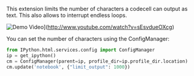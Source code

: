 This extension limits the number of characters a codecell can output as text. This also allows to interrupt endless loops.

![Demo Video](http://img.youtube.com/vi/sEsvdueOXcg/0.jpg)](http://www.youtube.com/watch?v=sEsvdueOXcg)


You can set the number of characters using the ConfigManager:
```Python
from IPython.html.services.config import ConfigManager
ip = get_ipython()
cm = ConfigManager(parent=ip, profile_dir=ip.profile_dir.location)
cm.update('notebook', {"limit_output": 1000})
```
